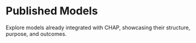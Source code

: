 # Published Models

Explore models already integrated with CHAP, showcasing their structure, purpose, and outcomes.